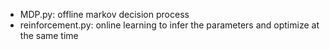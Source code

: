 - MDP.py: offline markov decision process
- reinforcement.py: online learning to infer the parameters and optimize at the same time